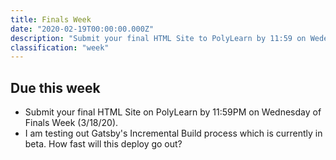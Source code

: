```yaml
---
title: Finals Week
date: "2020-02-19T00:00:00.000Z"
description: "Submit your final HTML Site to PolyLearn by 11:59 on Wedensday."
classification: "week"
---
```


## Due this week

- Submit your final HTML Site on PolyLearn by 11:59PM on Wednesday of Finals Week (3/18/20).
- I am testing out Gatsby's Incremental Build process which is currently in beta. How fast will this deploy go out?